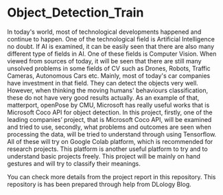 # Object_Detection_Train

In today's world, most of technological developments happened and continue to happen. One of the technological field is Artificial Intelligence no doubt. If AI is examined, it can be easily seen that there are also many different type of fields in AI. One of these fields is Computer Vision. When viewed from sources of today, it will be seen that there are still many unsolved problems in some fields of CV such as Drones, Robots, Traffic Cameras, Autonomous Cars etc. Mainly, most of today's car companies have investment in that field. They can detect the objects very well. However, when thinking the moving humans' behaviours classification, these do not have very good results actually. As an example of that, matterport, openPose by CMU, Microsoft has really useful works that is Microsoft Coco API for object detection.
In this project, firstly, one of the leading companies’ project, that is Microsoft Coco API, will be examined and tried to use, secondly, what problems and outcomes are seen when processing the data, will be tried to understand through using Tensorflow. All of these will try on Google Colab platform, which is recommended for research projects. This platform is another useful platform to try and to understand basic projects freely. This project will be mainly on hand gestures  and will try to classify their meanings. 



You can check more details from the project report in this repository. 
This repository is has been prepared through help from DLology Blog.
